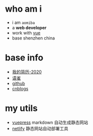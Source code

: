 # who am i

* i am `aomiba`
* a **web developer**
* work with [vue]()
* base shenzhen china

# base info

- [我的简历-2020](https://www.yuque.com/docs/share/e0239d12-5179-4478-84c1-75cec0b6f978?#)
- [语雀](https://www.yuque.com/aomiba)
- [github](https://github.com/aomiba)
- [cnblogs](https://www.cnblogs.com/fepapa/)


# my utils

* [vuepress](https://vuepress.vuejs.org/zh/) markdown 自动生成静态网站
* [netlify](https://app.netlify.com/) 静态网站自动部署工具
